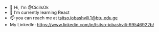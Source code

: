 - 👋 Hi, I’m @CiciIsOk
- 🌱 I’m currently learning React
- 📫 you can reach me at tsitso.iobashvili.1@btu.edu.ge
-  My LinkedIn: https://www.linkedin.com/in/tsitso-iobashvili-99546922b/


